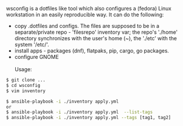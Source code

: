 wsconfig is a dotfiles like tool which also configures a (fedora) Linux workstation in an easily reproducible way. It can do the following:
- copy .dotfiles and configs. The files are supposed to be in a separate/private repo - 'filesrepo' inventory var; the repo's './home' directory synchronizes with the user's home (~), the './etc' with the system '/etc/'.
- install apps - packages (dnf), flatpaks, pip, cargo, go packages.
- configure GNOME
\
\
Usage:
```bash
$ git clone ...
$ cd wsconfig
$ vim inventory

$ ansible-playbook -i ./inventory apply.yml
or
$ ansible-playbook -i ./inventory apply.yml  --list-tags
$ ansible-playbook -i ./inventory apply.yml --tags [tag1, tag2]

```

